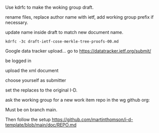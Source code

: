 Use kdrfc to make the woking group draft.

rename files, replace author name with ietf, add working group prefix if necessary.

update name inside draft to match new document name.

```
kdrfc -3c draft-ietf-cose-merkle-tree-proofs-00.md
```

Google data tracker upload... go to https://datatracker.ietf.org/submit/

be logged in

upload the xml document

choose yourself as submitter

set the replaces to the original I-D.

ask the working group for a new work item repo in the wg github org:

Must be on branch main.

Then follow the setup https://github.com/martinthomson/i-d-template/blob/main/doc/REPO.md

